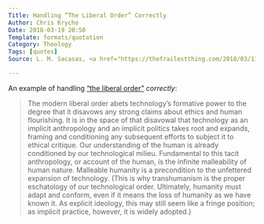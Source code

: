```yaml
---
Title: Handling “The Liberal Order” Correctly
Author: Chris Krycho
Date: 2018-03-19 20:50
Template: formats/quotation
Category: Theology
Tags: [quotes]
Source: L. M. Sacasas, <a href="https://thefrailestthing.com/2018/03/11/why-we-cant-have-humane-technology/">“Why We Can't Have Humane Technology”</a>

---
```


An example of handling [“the liberal order”](http://v4.chriskrycho.com/2018/stop-saying-what-capitalism-does.html) *correctly*:

> The modern liberal order abets technology’s formative power to the degree that it disavows any strong claims about ethics and human flourishing. It is in the space of that disavowal that technology as an implicit anthropology and an implicit politics takes root and expands, framing and conditioning any subsequent efforts to subject it to ethical critique. Our understanding of the human is already conditioned by our technological milieu. Fundamental to this tacit anthropology, or account of the human, is the infinite malleability of human nature. Malleable humanity is a precondition to the unfettered expansion of technology. (This is why transhumanism is the proper eschatology of our technological order. Ultimately, humanity must adapt and conform, even if it means the loss of humanity as we have known it. As explicit ideology, this may still seem like a fringe position; as implicit practice, however, it is widely adopted.)

